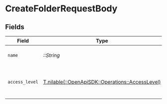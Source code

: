 # CreateFolderRequestBody


## Fields

| Field                                                                                      | Type                                                                                       | Required                                                                                   | Description                                                                                |
| ------------------------------------------------------------------------------------------ | ------------------------------------------------------------------------------------------ | ------------------------------------------------------------------------------------------ | ------------------------------------------------------------------------------------------ |
| `name`                                                                                     | *::String*                                                                                 | :heavy_check_mark:                                                                         | The name of the folder.                                                                    |
| `access_level`                                                                             | [T.nilable(::OpenApiSDK::Operations::AccessLevel)](../../models/operations/accesslevel.md) | :heavy_minus_sign:                                                                         | The access level of the folder within the workspace.                                       |